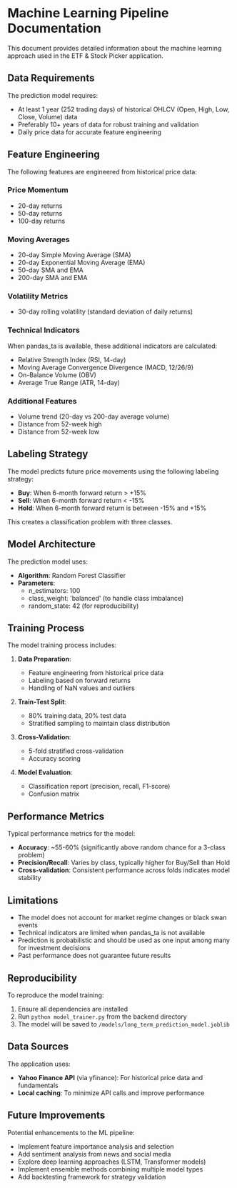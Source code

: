 # Machine Learning Pipeline Documentation

This document provides detailed information about the machine learning approach used in the ETF & Stock Picker application.

## Data Requirements

The prediction model requires:
- At least 1 year (252 trading days) of historical OHLCV (Open, High, Low, Close, Volume) data
- Preferably 10+ years of data for robust training and validation
- Daily price data for accurate feature engineering

## Feature Engineering

The following features are engineered from historical price data:

### Price Momentum
- 20-day returns
- 50-day returns
- 100-day returns

### Moving Averages
- 20-day Simple Moving Average (SMA)
- 20-day Exponential Moving Average (EMA)
- 50-day SMA and EMA
- 200-day SMA and EMA

### Volatility Metrics
- 30-day rolling volatility (standard deviation of daily returns)

### Technical Indicators
When pandas_ta is available, these additional indicators are calculated:
- Relative Strength Index (RSI, 14-day)
- Moving Average Convergence Divergence (MACD, 12/26/9)
- On-Balance Volume (OBV)
- Average True Range (ATR, 14-day)

### Additional Features
- Volume trend (20-day vs 200-day average volume)
- Distance from 52-week high
- Distance from 52-week low

## Labeling Strategy

The model predicts future price movements using the following labeling strategy:

- **Buy**: When 6-month forward return > +15%
- **Sell**: When 6-month forward return < -15%
- **Hold**: When 6-month forward return is between -15% and +15%

This creates a classification problem with three classes.

## Model Architecture

The prediction model uses:
- **Algorithm**: Random Forest Classifier
- **Parameters**:
  - n_estimators: 100
  - class_weight: 'balanced' (to handle class imbalance)
  - random_state: 42 (for reproducibility)

## Training Process

The model training process includes:
1. **Data Preparation**:
   - Feature engineering from historical price data
   - Labeling based on forward returns
   - Handling of NaN values and outliers

2. **Train-Test Split**:
   - 80% training data, 20% test data
   - Stratified sampling to maintain class distribution

3. **Cross-Validation**:
   - 5-fold stratified cross-validation
   - Accuracy scoring

4. **Model Evaluation**:
   - Classification report (precision, recall, F1-score)
   - Confusion matrix

## Performance Metrics

Typical performance metrics for the model:
- **Accuracy**: ~55-60% (significantly above random chance for a 3-class problem)
- **Precision/Recall**: Varies by class, typically higher for Buy/Sell than Hold
- **Cross-validation**: Consistent performance across folds indicates model stability

## Limitations

- The model does not account for market regime changes or black swan events
- Technical indicators are limited when pandas_ta is not available
- Prediction is probabilistic and should be used as one input among many for investment decisions
- Past performance does not guarantee future results

## Reproducibility

To reproduce the model training:
1. Ensure all dependencies are installed
2. Run `python model_trainer.py` from the backend directory
3. The model will be saved to `/models/long_term_prediction_model.joblib`

## Data Sources

The application uses:
- **Yahoo Finance API** (via yfinance): For historical price data and fundamentals
- **Local caching**: To minimize API calls and improve performance

## Future Improvements

Potential enhancements to the ML pipeline:
- Implement feature importance analysis and selection
- Add sentiment analysis from news and social media
- Explore deep learning approaches (LSTM, Transformer models)
- Implement ensemble methods combining multiple model types
- Add backtesting framework for strategy validation
